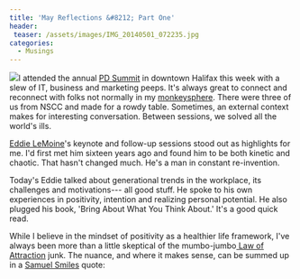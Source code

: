 ```yaml
---
title: 'May Reflections &#8212; Part One'
header:
 teaser: /assets/images/IMG_20140501_072235.jpg
categories:
  - Musings
---
```

<img src="https://douglangille.github.io/assets/images/IMG_20140501_072235.jpg">I attended the annual <a href="http://www.pdsummit.ca/">PD Summit</a> in downtown Halifax this week with a slew of IT, business and marketing peeps. It's always great to connect and reconnect with folks not normally in my <a href="http://www.cracked.com/article_14990_what-monkeysphere.html">monkeysphere</a>. There were three of us from NSCC and made for a rowdy table. Sometimes, an external context makes for interesting conversation. Between sessions, we solved all the world's ills.

<a href="http://eddielemoine.com/">Eddie LeMoine</a>'s keynote and follow-up sessions stood out as highlights for me. I'd first met him sixteen years ago and found him to be both kinetic and chaotic. That hasn't changed much. He's a man in constant re-invention.

Today's Eddie talked about generational trends in the workplace, its challenges and motivations--- all good stuff. He spoke to his own experiences in positivity, intention and realizing personal potential. He also plugged his book, 'Bring About What You Think About.' It's a good quick read.

While I believe in the mindset of positivity as a healthier life framework, I've always been more than a little skeptical of the mumbo-jumbo<a href="http://en.wikipedia.org/wiki/Law_of_attraction"> Law of Attraction</a> junk. The nuance, and where it makes sense, can be summed up in a <a href="http://en.wikipedia.org/wiki/Samuel_Smiles">Samuel Smiles</a> quote: